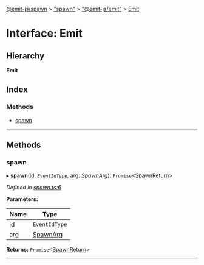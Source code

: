 [@emit-js/spawn](../README.md) > ["spawn"](../modules/_spawn_.md) > ["@emit-js/emit"](../modules/_spawn_.__emit_js_emit_.md) > [Emit](../interfaces/_spawn_.__emit_js_emit_.emit.md)

# Interface: Emit

## Hierarchy

**Emit**

## Index

### Methods

- [spawn](_spawn_.__emit_js_emit_.emit.md#spawn)

---

## Methods

<a id="spawn"></a>

### spawn

▸ **spawn**(id: _`EventIdType`_, arg: _[SpawnArg](_spawn_.spawnarg.md)_): `Promise`<[SpawnReturn](_spawn_.spawnreturn.md)>

_Defined in [spawn.ts:6](https://github.com/emit-js/spawn-ts/blob/c158072/src/spawn.ts#L6)_

**Parameters:**

| Name | Type                            |
| ---- | ------------------------------- |
| id   | `EventIdType`                   |
| arg  | [SpawnArg](_spawn_.spawnarg.md) |

**Returns:** `Promise`<[SpawnReturn](_spawn_.spawnreturn.md)>

---
